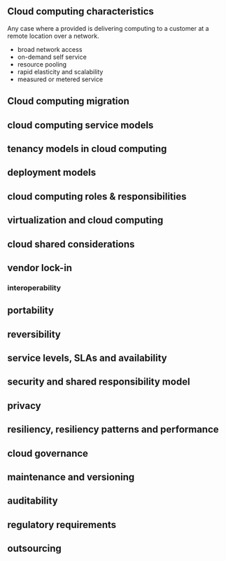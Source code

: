 ## Cloud computing characteristics

Any case where a provided is delivering computing to a customer at a remote location over a network.

- broad network access
- on-demand self service
- resource pooling
- rapid elasticity and scalability
- measured or metered service

## Cloud computing migration

## cloud computing service models

## tenancy models in cloud computing

## deployment models

## cloud computing roles & responsibilities

## virtualization and cloud computing

## cloud shared considerations

## vendor lock-in

### interoperability

## portability

## reversibility

## service levels, SLAs and availability

## security and shared responsibility model

## privacy

## resiliency, resiliency patterns and performance

## cloud governance

## maintenance and versioning

## auditability

## regulatory requirements

## outsourcing
